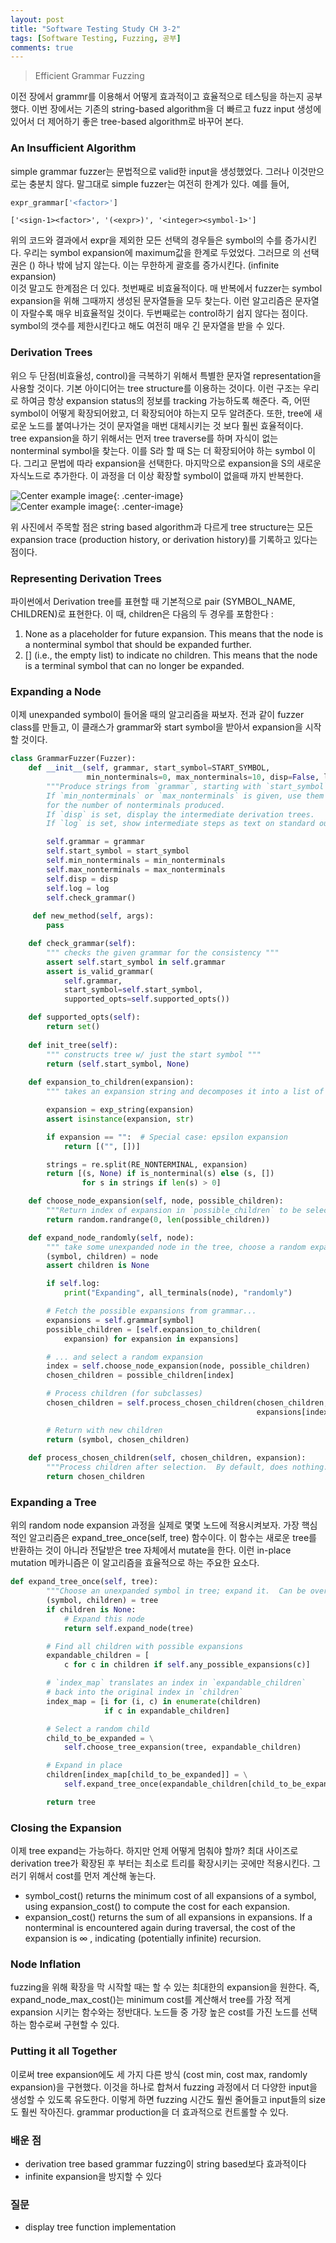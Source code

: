 ```yaml
---
layout: post
title: "Software Testing Study CH 3-2"
tags: [Software Testing, Fuzzing, 공부]
comments: true
---
```


> Efficient Grammar Fuzzing  

이전 장에서 grammr를 이용해서 어떻게 효과적이고 효율적으로 테스팅을 하는지 공부했다. 이번 장에서는 기존의 string-based algorithm을 더 빠르고 fuzz input 생성에 있어서 더 제어하기 좋은 tree-based algorithm로 바꾸어 본다.  

### An Insufficient Algorithm  
simple grammar fuzzer는 문법적으로 valid한 input을 생성했었다. 그러나 이것만으로는 충분치 않다. 말그대로 simple fuzzer는 여전히 한계가 있다. 예를 들어, 
~~~python
expr_grammar['<factor>']
~~~
~~~
['<sign-1><factor>', '(<expr>)', '<integer><symbol-1>']
~~~
위의 코드와 결과에서 expr을 제외한 모든 선택의 경우들은 symbol의 수를 증가시킨다. 우리는 symbol expansion에 maximum값을 한계로 두었었다. 그러므로 <factor>의 선택권은 (<expr>) 하나 밖에 남지 않는다. 이는 무한하게 괄호를 증가시킨다. (infinite expansion)  
이것 말고도 한계점은 더 있다. 첫번째로 비효율적이다. 매 반복에서 fuzzer는 symbol expansion을 위해 그때까지 생성된 문자열들을 모두 찾는다. 이런 알고리즘은 문자열이 자랄수록 매우 비효율적일 것이다. 두번째로는 control하기 쉽지 않다는 점이다. symbol의 갯수를 제한시킨다고 해도 여전히 매우 긴 문자열을 받을 수 있다.  

### Derivation Trees  
위으 두 단점(비효율성, control)을 극복하기 위해서 특별한 문자열 representation을 사용할 것이다. 기본 아이디어는 tree structure를 이용하는 것이다. 이런 구조는 우리로 하여금 항상 expansion status의 정보를 tracking 가능하도록 해준다. 즉, 어떤 symbol이 어떻게 확장되어왔고, 더 확장되어야 하는지 모두 알려준다. 또한, tree에 새로운 노드를 붙여나가는 것이 문자열을 매번 대체시키는 것 보다 훨씬 효율적이다.  
tree expansion을 하기 위해서는 먼저 tree traverse를 하며 자식이 없는 nonterminal symbol을 찾는다. 이를 S라 할 때 S는 더 확장되어야 하는 symbol 이다. 그리고 문법에 따라 expansion을 선택한다. 마지막으로 expansion을 S의 새로운 자식노드로 추가한다. 이 과정을 더 이상 확장할 symbol이 없을때 까지 반복한다.  

![Center example image](https://user-images.githubusercontent.com/35067611/62006019-4138a780-b176-11e9-9395-d2aa5ac4dacb.png "Center"){: .center-image}  
![Center example image](https://user-images.githubusercontent.com/35067611/62006026-544b7780-b176-11e9-837a-f423fc8a921a.png "Center"){: .center-image}  

위 사진에서 주목할 점은 string based algorithm과 다르게 tree structure는 모든 expansion trace (production history, or derivation history)를 기록하고 있다는 점이다.  

### Representing Derivation Trees  
파이썬에서 Derivation tree를 표현할 때 기본적으로 pair (SYMBOL_NAME, CHILDREN)로 표현한다. 이 때, children은 다음의 두 경우를 포함한다 :  
1. None as a placeholder for future expansion. This means that the node is a nonterminal symbol that should be expanded further.  
2. [] (i.e., the empty list) to indicate no children. This means that the node is a terminal symbol that can no longer be expanded.  

### Expanding a Node  
이제 unexpanded symbol이 들어올 때의 알고리즘을 짜보자. 전과 같이 fuzzer class를 만들고, 이 클래스가 grammar와 start symbol을 받아서 expansion을 시작할 것이다.  
~~~python
class GrammarFuzzer(Fuzzer):
    def __init__(self, grammar, start_symbol=START_SYMBOL,
                 min_nonterminals=0, max_nonterminals=10, disp=False, log=False):
        """Produce strings from `grammar`, starting with `start_symbol`.
        If `min_nonterminals` or `max_nonterminals` is given, use them as limits 
        for the number of nonterminals produced.  
        If `disp` is set, display the intermediate derivation trees.
        If `log` is set, show intermediate steps as text on standard output."""

        self.grammar = grammar
        self.start_symbol = start_symbol
        self.min_nonterminals = min_nonterminals
        self.max_nonterminals = max_nonterminals
        self.disp = disp
        self.log = log
        self.check_grammar()
    
     def new_method(self, args):
        pass

    def check_grammar(self):
        """ checks the given grammar for the consistency """
        assert self.start_symbol in self.grammar
        assert is_valid_grammar(
            self.grammar,
            start_symbol=self.start_symbol,
            supported_opts=self.supported_opts())

    def supported_opts(self):
        return set()
    
    def init_tree(self):
        """ constructs tree w/ just the start symbol """
        return (self.start_symbol, None)
    
    def expansion_to_children(expansion):
        """ takes an expansion string and decomposes it into a list of derivation trees """

        expansion = exp_string(expansion)
        assert isinstance(expansion, str)

        if expansion == "":  # Special case: epsilon expansion
            return [("", [])]

        strings = re.split(RE_NONTERMINAL, expansion)
        return [(s, None) if is_nonterminal(s) else (s, [])
                for s in strings if len(s) > 0]

    def choose_node_expansion(self, node, possible_children):
        """Return index of expansion in `possible_children` to be selected.  Defaults to random."""
        return random.randrange(0, len(possible_children))

    def expand_node_randomly(self, node):
        """ take some unexpanded node in the tree, choose a random expansion, and return the new tree """
        (symbol, children) = node
        assert children is None

        if self.log:
            print("Expanding", all_terminals(node), "randomly")

        # Fetch the possible expansions from grammar...
        expansions = self.grammar[symbol]
        possible_children = [self.expansion_to_children(
            expansion) for expansion in expansions]

        # ... and select a random expansion
        index = self.choose_node_expansion(node, possible_children)
        chosen_children = possible_children[index]

        # Process children (for subclasses)
        chosen_children = self.process_chosen_children(chosen_children,
                                                       expansions[index])

        # Return with new children
        return (symbol, chosen_children)
    
    def process_chosen_children(self, chosen_children, expansion):
        """Process children after selection.  By default, does nothing."""
        return chosen_children
~~~
  
<!-- ![Center example image](https://user-images.githubusercontent.com/35067611/62006447-932ffc00-b17b-11e9-8653-f52ff6ea5d93.png "Center"){: .center-image} -->

### Expanding a Tree  
위의 random node expansion 과정을 실제로 몇몇 노드에 적용시켜보자. 가장 핵심적인 알고리즘은 expand_tree_once(self, tree) 함수이다. 이 함수는 새로운 tree를 반환하는 것이 아니라 전달받은 tree 자체에서 mutate을 한다. 이런 in-place mutation 메카니즘은 이 알고리즘을 효율적으로 하는 주요한 요소다.  
~~~python
def expand_tree_once(self, tree):
        """Choose an unexpanded symbol in tree; expand it.  Can be overloaded in subclasses."""
        (symbol, children) = tree
        if children is None:
            # Expand this node
            return self.expand_node(tree)

        # Find all children with possible expansions
        expandable_children = [
            c for c in children if self.any_possible_expansions(c)]

        # `index_map` translates an index in `expandable_children`
        # back into the original index in `children`
        index_map = [i for (i, c) in enumerate(children)
                     if c in expandable_children]

        # Select a random child
        child_to_be_expanded = \
            self.choose_tree_expansion(tree, expandable_children)

        # Expand in place
        children[index_map[child_to_be_expanded]] = \
            self.expand_tree_once(expandable_children[child_to_be_expanded])

        return tree
~~~
### Closing the Expansion  
이제 tree expand는 가능하다. 하지만 언제 어떻게 멈춰야 할까? 최대 사이즈로 derivation tree가 확장된 후 부터는 최소로 트리를 확장시키는 곳에만 적용시킨다. 그러기 위해서 cost를 먼저 계산해 놓는다.  

- symbol_cost() returns the minimum cost of all expansions of a symbol, using expansion_cost() to compute the cost for each expansion.  
- expansion_cost() returns the sum of all expansions in expansions. If a nonterminal is encountered again during traversal, the cost of the expansion is  ∞ , indicating (potentially infinite) recursion.  

### Node Inflation  
fuzzing을 위해 확장을 막 시작할 때는 할 수 있는 최대한의 expansion을 원한다. 즉, expand_node_max_cost()는 minimum cost를 계산해서 tree를 가장 적게 expansion 시키는 함수와는 정반대다. 노드들 중 가장 높은 cost를 가진 노드를 선택하는 함수로써 구현할 수 있다.  

### Putting it all Together  
이로써 tree expansion에도 세 가지 다른 방식 (cost min, cost max, randomly expansion)을 구현했다. 이것을 하나로 합쳐서 fuzzing 과정에서 더 다양한 input을 생성할 수 있도록 유도한다. 이렇게 하면 fuzzing 시간도 훨씬 줄어들고 input들의 size도 훨씬 작아진다. grammar production을 더 효과적으로 컨트롤할 수 있다.  

### 배운 점  
- derivation tree based grammar fuzzing이 string based보다 효과적이다  
- infinite expansion을 방지할 수 있다  

### 질문  
- display tree function implementation  